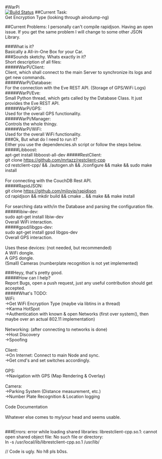 #WarPi<br />
[![Build Status](http://eberlein.io:8080/buildStatus/icon?job=WarPi)](http://eberlein.io:8080/job/WarPi)
##Current Task:<br />
Get Encryption Type (looking through airodump-ng)<br />

##Current Problems:
I personally can't compile rapidjson. Having an open issue. If you get the same problem I will change to some other JSON Library. <br />

###What is it?<br />
Basically a All-in-One Box for your Car.<br />
###Sounds sketchy. Whats exactly in it?<br />
Short description of all files:<br />
#####WarPi/Client:<br />
Client, which shall connect to the main Server to synchronize its logs and get new commands. <br />
#####WarPi/Database:<br />
For the connection with the Eve REST API. (Storage of GPS/WiFi Logs)<br />
#####WarPi/Eve:<br />
Small Python thread, which gets called by the Database Class. It just provides the Eve REST API.<br />
#####WarPi/GPS:<br />
Used for the overall GPS functionality.<br />
#####WarPi/Manager:<br />
Controls the whole thingy.<br />
#####WarPi/WiFi:<br />
Used for the overall WiFi functionality.<br />
###Ok, But what do I need to run it?<br />
Either you use the dependencies.sh script or follow the steps below.<br />
#####Libboost:<br />
apt-get install libboost-all-dev
#####RestClient:<br />
git clone https://github.com/mrtazz/restclient-cpp<br />
cd restclient-cpp/ && ./autogen.sh && ./configure && make && sudo make install<br />
<br />
For connecting with the CouchDB Rest API.<br />
#####RapidJSON:<br />
git clone https://github.com/miloyip/rapidjson<br />
cd rapidjson && mkdir build && cmake .. && make && make install<br />
<br />
For searching data with/in the Database and parsing the configuration file.
#####libiw-dev:<br />
sudo apt-get install libiw-dev<br />
Overall WiFi interaction.<br />
#####gpsd/libgps-dev:<br />
sudo apt-get install gpsd libgps-dev<br />
Overall GPS interaction.<br />
<br />
Uses these devices: (not needed, but recommended)<br />
A WiFi dongle.<br />
A GPS dongle.<br />
(Small) Cameras (numberplate recognition is not yet implemented)<br />

###Heyy, that's pretty good.<br />
#####How can I help?<br />
Report Bugs, open a push request, just any useful contribution should get accepted.<br />
#####What's TODO:<br />
WiFi:<br />
->Get WiFi Encryption Type (maybe via libtins in a thread) <br />
->Karma HotSpot<br />
->Authentication with known & open Networks (first over system(), then maybe over an actual 802.11 implementation)<br />
<br />
Networking: (after connecting to networks is done)<br />
->Host Discovery<br />
->Spoofing<br />
<br />
Client:<br />
->On Internet: Connect to main Node and sync.<br />
->Get cmd's and set switches accordingly.<br />
<br />
GPS:<br />
->Navigation with GPS (Map Rendering & Overlay)<br />
<br />
Camera:<br />
->Parking System (Distance measurement, etc.)<br />
->Number Plate Recognition & Location logging<br />
<br />
Code Documentation<br />
<br />
Whatever else comes to my/your head and seems usable.<br />
<br />

###Errors:
error while loading shared libraries: librestclient-cpp.so.1: cannot open shared object file: No such file or directory:<br />
ln -s /usr/local/lib/librestclient-cpp.so.1 /usr/lib/<br />

// Code is ugly. No h8 pls b0ss.
